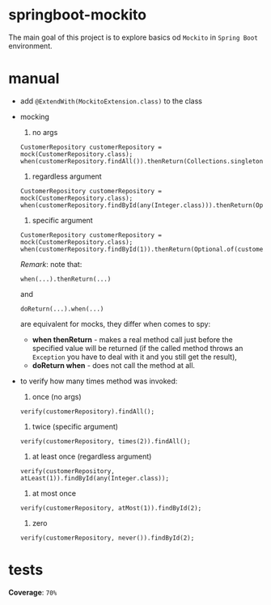 # springboot-mockito
The main goal of this project is to explore basics od `Mockito` in `Spring Boot` environment.

# manual
* add `@ExtendWith(MockitoExtension.class)` to the class
* mocking
    1. no args
    ```
    CustomerRepository customerRepository = mock(CustomerRepository.class);
    when(customerRepository.findAll()).thenReturn(Collections.singletonList(customer1));
    ```
    
    1. regardless argument
    ```
    CustomerRepository customerRepository = mock(CustomerRepository.class);
    when(customerRepository.findById(any(Integer.class))).thenReturn(Optional.of(customer1));
    ```
    
    1. specific argument
    ```
    CustomerRepository customerRepository = mock(CustomerRepository.class);
    when(customerRepository.findById(1)).thenReturn(Optional.of(customer1));
    ```    
    
    _Remark_: note that:
    ```
    when(...).thenReturn(...)
    ```
    and
    ```
    doReturn(...).when(...)
    ```
    are equivalent for mocks, they differ when comes to spy:
    * **when thenReturn** - makes a real method call just before the specified value will 
    be returned (if the called method throws an `Exception` you have to deal with it and you
    still get the result),
    * **doReturn when** - does not call the method at all.
    
* to verify how many times method was invoked:

    1. once (no args)
    ```
    verify(customerRepository).findAll();
    ```
    
    1. twice (specific argument)
    ```
    verify(customerRepository, times(2)).findAll();
    ```
    
    1. at least once (regardless argument)
    ```
    verify(customerRepository, atLeast(1)).findById(any(Integer.class));
    ```
    
    1. at most once
    ```
    verify(customerRepository, atMost(1)).findById(2);
    ```
    
    1. zero
    ```
    verify(customerRepository, never()).findById(2);
    ```
    
# tests
**Coverage**: `70%`